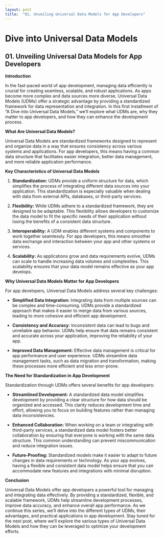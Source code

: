 ```yaml
---
layout: post
title:  "01. Unveiling Universal Data Models for App Developers"
---
```


# Dive into Universal Data Models 
## 01. Unveiling Universal Data Models for App Developers

**Introduction**

In the fast-paced world of app development, managing data efficiently is crucial for creating seamless, scalable, and robust applications. As apps become more complex and data sources more diverse, Universal Data Models (UDMs) offer a strategic advantage by providing a standardized framework for data representation and integration. In this first installment of “A Dive into Universal Data Models,” we’ll explore what UDMs are, why they matter to app developers, and how they can enhance the development process.

**What Are Universal Data Models?**

Universal Data Models are standardized frameworks designed to represent and organize data in a way that ensures consistency across various systems and applications. For app developers, this means having a common data structure that facilitates easier integration, better data management, and more reliable application performance.

**Key Characteristics of Universal Data Models**

1. **Standardization:** UDMs provide a uniform structure for data, which simplifies the process of integrating different data sources into your application. This standardization is especially valuable when dealing with data from external APIs, databases, or third-party services.

2. **Flexibility:** While UDMs adhere to a standardized framework, they are designed to be adaptable. This flexibility allows developers to customize the data model to fit the specific needs of their application without losing the benefits of a consistent data structure.

3. **Interoperability:** A UDM enables different systems and components to work together seamlessly. For app developers, this means smoother data exchange and interaction between your app and other systems or services.

4. **Scalability:** As applications grow and data requirements evolve, UDMs can scale to handle increasing data volumes and complexities. This scalability ensures that your data model remains effective as your app develops.

**Why Universal Data Models Matter for App Developers**

For app developers, Universal Data Models address several key challenges:

- **Simplified Data Integration:** Integrating data from multiple sources can be complex and time-consuming. UDMs provide a standardized approach that makes it easier to merge data from various sources, leading to more cohesive and efficient app development.

- **Consistency and Accuracy:** Inconsistent data can lead to bugs and unreliable app behavior. UDMs help ensure that data remains consistent and accurate across your application, improving the reliability of your app.

- **Improved Data Management:** Effective data management is critical for app performance and user experience. UDMs streamline data management tasks, such as data migration and transformation, making these processes more efficient and less error-prone.

**The Need for Standardization in App Development**

Standardization through UDMs offers several benefits for app developers:

- **Streamlined Development:** A standardized data model simplifies development by providing a clear structure for how data should be organized and accessed. This clarity reduces development time and effort, allowing you to focus on building features rather than managing data inconsistencies.

- **Enhanced Collaboration:** When working on a team or integrating with third-party services, a standardized data model fosters better collaboration by ensuring that everyone is working with the same data structure. This common understanding can prevent miscommunication and reduce integration issues.

- **Future-Proofing:** Standardized models make it easier to adapt to future changes in data requirements or technology. As your app evolves, having a flexible and consistent data model helps ensure that you can accommodate new features and integrations with minimal disruption.

**Conclusion**

Universal Data Models offer app developers a powerful tool for managing and integrating data effectively. By providing a standardized, flexible, and scalable framework, UDMs help streamline development processes, improve data accuracy, and enhance overall app performance. As we continue this series, we’ll delve into the different types of UDMs, their advantages, and practical applications in app development. Stay tuned for the next post, where we’ll explore the various types of Universal Data Models and how they can be leveraged to optimize your development efforts.
